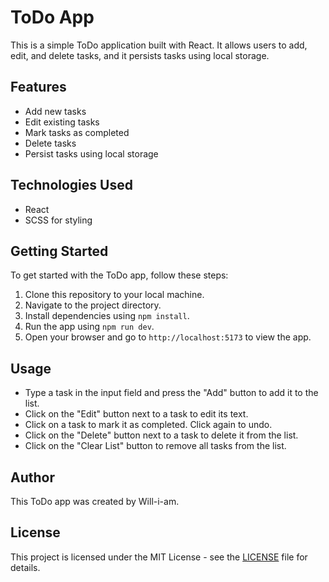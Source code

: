 # ToDo App

This is a simple ToDo application built with React. It allows users to add, edit, and delete tasks, and it persists tasks using local storage.

## Features

- Add new tasks
- Edit existing tasks
- Mark tasks as completed
- Delete tasks
- Persist tasks using local storage

## Technologies Used

- React
- SCSS for styling

## Getting Started

To get started with the ToDo app, follow these steps:

1. Clone this repository to your local machine.
2. Navigate to the project directory.
3. Install dependencies using `npm install`.
4. Run the app using `npm run dev`.
5. Open your browser and go to `http://localhost:5173` to view the app.

## Usage

- Type a task in the input field and press the "Add" button to add it to the list.
- Click on the "Edit" button next to a task to edit its text.
- Click on a task to mark it as completed. Click again to undo.
- Click on the "Delete" button next to a task to delete it from the list.
- Click on the "Clear List" button to remove all tasks from the list.

## Author

This ToDo app was created by Will-i-am.

## License

This project is licensed under the MIT License - see the [LICENSE](LICENSE) file for details.
